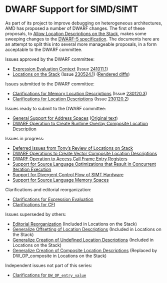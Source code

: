 # DWARF Support for SIMD/SIMT

As part of its project to improve debugging on heterogeneous architectures,
AMD has proposed a number of DWARF changes. The first of these proposals,
to [Allow Location Descriptions on the Stack][amd],
makes some sweeping changes to the [DWARF-5 specification][dwarf5].
The documents here are an attempt to split this into several
more manageable proposals, in a form acceptable to the DWARF committee.

Issues approved by the DWARF committee:

* [Expression Evaluation Context](001a-context.md) (Issue [241011.1][241011.1])
* [Locations on the Stack](005-locations-on-stack.md) (Issue [230524.1][230524.1]) ([Rendered diffs][diffs])

Issues submitted to the DWARF committee:

* [Clarifications for Memory Location Descriptions](004-clarifications-mem.txt) (Issue [230120.3][230120.3])
* [Clarifications for Location Descriptions](002-clarifications-loc.txt) (Issue [230120.2][230120.2])

Issues ready to submit to the DWARF committee:

* [General Support for Address Spaces](013-generalize-address-spaces.md) ([Original text](013-generalize-address-spaces.orig.txt))
* [DWARF Operation to Create Runtime Overlay Composite Location Description](016-overlay-composite-location-descriptions.md)

Issues in progress:

* [Deferred Issues from Tony’s Review of Locations on Stack](005a-misc.md)
* [DWARF Operations to Create Vector Composite Location Descriptions](015-vector-composite-location-descriptions.txt)
* [DWARF Operation to Access Call Frame Entry Registers](017-call-frame-entry-registers.txt)
* [Support for Source Language Optimizations that Result in Concurrent Iteration Execution](020-simd-hardware.txt)
* [Support for Divergent Control Flow of SIMT Hardware](021-divergent-control-flow.txt)
* [Support for Source Language Memory Spaces](022-memory-spaces.txt)

Clarifications and editorial reorganization:

* [Clarifications for Expression Evaluation](001-clarifications-eval.md)
* [Clarifications for CFI](003-clarifications-cfi.txt)

Issues superseded by others:

* [Editorial Reorganization](006-editorial.txt) (Included in Locations on the Stack)
* [Generalize Offsetting of Location Descriptions](010-generalize-offsetting.txt) (Included in Locations on the Stack)
* [Generalize Creation of Undefined Location Descriptions](011-generalize-undefined.txt) (Included in Locations on the Stack)
* [Generalize Creation of Composite Location Descriptions](012-generalize-composite.txt) (Replaced by DW_OP_composite in Locations on the Stack)

Independent issues not part of this series:

* [Clarifications for `DW_OP_entry_value`](entry-value.txt)

[amd]: https://llvm.org/docs/AMDGPUDwarfExtensionAllowLocationDescriptionOnTheDwarfExpressionStack/AMDGPUDwarfExtensionAllowLocationDescriptionOnTheDwarfExpressionStack.html#a-2-general-description
[dwarf5]: https://dwarfstd.org/dwarf5std.html
[230524.1]: https://dwarfstd.org/issues/230524.1.html
[230120.2]: https://dwarfstd.org/issues/230120.2.html
[230120.3]: https://dwarfstd.org/issues/230120.3.html
[241011.1]: https://dwarfstd.org/issues/241011.1.html
[diffs]: https://ccoutant.github.io/dwarf-locations/chapter2-diffs.html